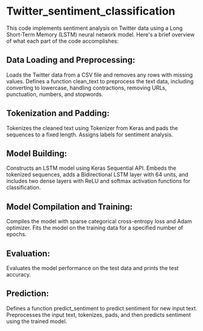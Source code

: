 # Twitter_sentiment_classification
This code implements sentiment analysis on Twitter data using a Long Short-Term Memory (LSTM) neural network model. Here's a brief overview of what each part of the code accomplishes:

## Data Loading and Preprocessing:

Loads the Twitter data from a CSV file and removes any rows with missing values.
Defines a function clean_text to preprocess the text data, including converting to lowercase, handling contractions, removing URLs, punctuation, numbers, and stopwords.
## Tokenization and Padding:

Tokenizes the cleaned text using Tokenizer from Keras and pads the sequences to a fixed length.
Assigns labels for sentiment analysis.
## Model Building:

Constructs an LSTM model using Keras Sequential API.
Embeds the tokenized sequences, adds a Bidirectional LSTM layer with 64 units, and includes two dense layers with ReLU and softmax activation functions for classification.
## Model Compilation and Training:

Compiles the model with sparse categorical cross-entropy loss and Adam optimizer.
Fits the model on the training data for a specified number of epochs.
## Evaluation:

Evaluates the model performance on the test data and prints the test accuracy.
## Prediction:

Defines a function predict_sentiment to predict sentiment for new input text.
Preprocesses the input text, tokenizes, pads, and then predicts sentiment using the trained model.
